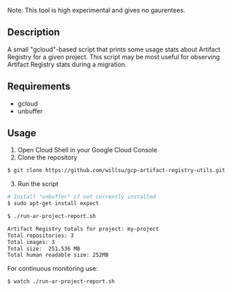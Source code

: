 Note: This tool is high experimental and gives no gaurentees.

## Description
A small "gcloud"-based script that prints some usage stats about Artifact Registry for a given project. This script may be most useful for observing Artifact Registry stats during a migration.

## Requirements
* gcloud
* unbuffer

## Usage
1. Open Cloud Shell in your Google Cloud Console
2. Clone the repository
```BASH
$ git clone https://github.com/willsu/gcp-artifact-registry-utils.git
```
3. Run the script
``` BASH
# Install "unbuffer" if not currently installed
$ sudo apt-get install expect

$ ./run-ar-project-report.sh

Artifact Registry totals for project: my-project
Total repositories: 3
Total images: 3
Total size:  251.536 MB
Total human readable size: 252MB
```

For continuous monitoring use:
``` BASH
$ watch ./run-ar-project-report.sh
```
